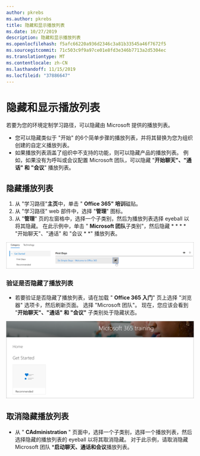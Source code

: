 ```yaml
---
author: pkrebs
ms.author: pkrebs
title: 隐藏和显示播放列表
ms.date: 10/27/2019
description: 隐藏和显示播放列表
ms.openlocfilehash: f5afc66220a936d2346c3a81b33545a46f7672f5
ms.sourcegitcommit: 71c503c9f9a97ce01e8fd3e346b7713a2d5304ec
ms.translationtype: MT
ms.contentlocale: zh-CN
ms.lasthandoff: 11/15/2019
ms.locfileid: "37886647"
---
```

# <a name="hide-and-show-playlists"></a>隐藏和显示播放列表

若要为您的环境定制学习路径，可以隐藏由 Microsoft 提供的播放列表。 

- 您可以隐藏类似于 "开始" 的6个简单步骤的播放列表，并将其替换为您为组织创建的自定义播放列表。
- 如果播放列表涵盖了组织中不支持的功能，则可以隐藏产品的播放列表。 例如，如果没有为呼叫或会议配置 Microsoft 团队，可以隐藏 "**开始聊天"、"通话" 和 "会议**" 播放列表。 

## <a name="hide-a-playlist"></a>隐藏播放列表

1. 从 "学习路径"**主页**中，单击 " **Office 365" 培训**磁贴。
2. 从 "学习路径" web 部件中，选择 "**管理**" 图标。 
3. 从 "**管理**" 页的左窗格中，选择一个子类别，然后为播放列表选择 eyeball 以将其隐藏。 在此示例中，单击 " **Microsoft 团队**子类别"，然后隐藏 * * * * "开始聊天"、"通话" 和 "会议 * *" 播放列表。  

![cg-hideplaylist](media/cg-hideplaylist.png)

### <a name="verify-the-playlist-is-hidden"></a>验证是否隐藏了播放列表
- 若要验证是否隐藏了播放列表，请在加载 " **Office 365 入门**" 页上选择 "浏览器" 选项卡，然后刷新页面。 选择 "Microsoft 团队"。 现在，您应该会看到 "**开始聊天"、"通话" 和 "会议"** 子类别处于隐藏状态。 

![cg-hideplaylistrefresh](media/cg-hideplaylistrefresh.png)

## <a name="unhide-a-playlist"></a>取消隐藏播放列表

- 从 " **CAdministration** " 页面中，选择一个子类别，选择一个播放列表，然后选择隐藏的播放列表的 eyeball 以将其取消隐藏。 对于此示例，请取消隐藏 Microsoft 团队 ***启动聊天、通话和会议**播放列表。   

